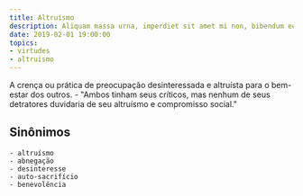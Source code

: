 ```yaml
---
title: Altruísmo
description: Aliquam massa urna, imperdiet sit amet mi non, bibendum euismod est.
date: 2019-02-01 19:00:00
topics: 
- virtudes
- altruismo
---
```


A crença ou prática de preocupação desinteressada e altruísta para o bem-estar dos outros.
	- "Ambos tinham seus críticos, mas nenhum de seus detratores duvidaria de seu altruísmo e compromisso social."

## Sinônimos
	- altruísmo
	- abnegação
	- desinteresse
	- auto-sacrifício
	- benevolência

